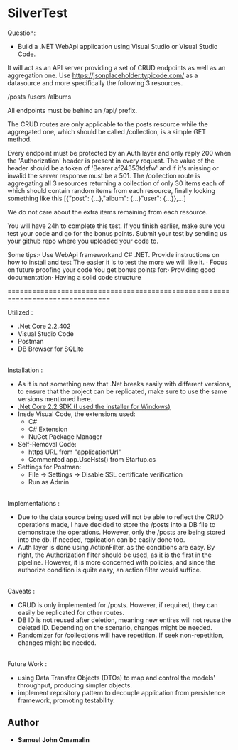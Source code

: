 # SilverTest
Question:
  * Build a .NET WebApi application using Visual Studio or Visual Studio Code.

It will act as an API server providing a set of CRUD endpoints as well as an aggregation one. Use https://jsonplaceholder.typicode.com/ as a datasource and more specifically the following 3 resources.

/posts
/users
/albums

All endpoints must be behind an /api/ prefix.

The CRUD routes are only applicable to the posts resource while the aggregated one, which should be called /collection, is a simple GET method.

Every endpoint must be protected by an Auth layer and only reply 200 when the 'Authorization' header is present in every request. The value of the header should be a token of 'Bearer af24353tdsfw' and if it's missing or invalid the server response must be a 501.  The /collection route is aggregating all 3 resources returning a collection of only 30 items each of which should contain random items from each resource, finally looking something like this [{"post": {...},"album": {...}"user": {...}},...] 

We do not care about the extra items remaining from each resource.

You will have 24h to complete this test. If you finish earlier, make sure you test your code and go for the bonus points. Submit your test by sending us your github repo where you uploaded your code to.  

Some tips:·
Use WebApi frameworkand C# .NET.
Provide instructions on how to install and test The easier it is to test the more we will like it. ·
Focus on future proofing your code
You get bonus points for:·
Providing good documentation·
Having a solid code structure 


===============================================================================

Utilized :
* .Net Core 2.2.402
* Visual Studio Code
* Postman
* DB Browser for SQLite

<br />
Installation :

* As it is not something new that .Net breaks easily with different versions, to ensure that the project can be replicated, make sure to use the same versions mentioned here.
* [.Net Core 2.2 SDK (I used the installer for Windows)](https://dotnet.microsoft.com/download/dotnet-core/2.2)
* Insde Visual Code, the extensions used:
  * C#
  * C# Extension
  * NuGet Package Manager
* Self-Removal Code:
  * https URL from "applicationUrl"
  * Commented app.UseHsts() from Startup.cs
* Settings for Postman:
  * File -> Settings -> Disable SSL certificate verification
  * Run as Admin



<br />
Implementations :

* Due to the data source being used will not be able to reflect the CRUD operations made, I have decided to store the /posts into a DB file to demonstrate the operations. However, only the /posts are being stored into the db. If needed, replication can be easily done too.
* Auth layer is done using ActionFilter, as the conditions are easy. By right, the Authorization filter should be used, as it is the first in the pipeline. However, it is more concerned with policies, and since the authorize condition is quite easy, an action filter would suffice.

<br />
Caveats :

* CRUD is only implemented for /posts. However, if required, they can easily be replicated for other routes.
* DB ID is not reused after deletion, meaning new entires will not reuse the deleted ID. Depending on the scenario, changes might be needed.
* Randomizer for /collections will have repetition. If seek non-repetition, changes might be needed.
<br />
Future Work :

* using Data Transfer Objects (DTOs) to map and control the models' throughput, producing simpler objects.
* implement repository pattern to decouple application from persistence framework, promoting testability.

## Author
* **Samuel John Omamalin**
